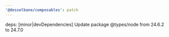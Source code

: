 ```yaml
---
'@desselbane/composables': patch
---
```


deps: [minor|devDependencies] Update package @types/node from 24.6.2 to 24.7.0
